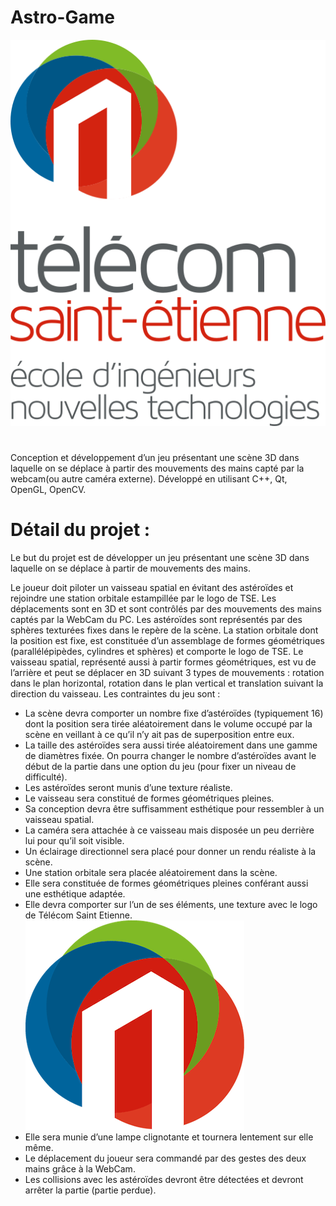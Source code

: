 # Astro-Game
![My Image](AstroTSE-master/resources/logoTSE509.png)
#
Conception et développement d’un jeu présentant une scène 3D dans laquelle on se déplace à partir des mouvements des mains capté par la webcam(ou autre caméra externe). 
Développé en utilisant C++, Qt, OpenGL, OpenCV.

# Détail du projet : #

Le but du projet est de développer un jeu présentant une scène 3D dans laquelle on se déplace à partir de mouvements des mains.

Le joueur doit piloter un vaisseau spatial en évitant des astéroïdes et rejoindre une station orbitale estampillée par le logo de TSE. Les déplacements sont en 3D et sont contrôlés par des mouvements des mains captés par la WebCam du PC. Les astéroïdes sont représentés par des sphères texturées fixes dans le repère de la scène. La station orbitale dont la position est fixe, est constituée d’un assemblage de formes géométriques (parallélépipèdes, cylindres et sphères) et comporte le logo de TSE. Le vaisseau spatial, représenté aussi à partir formes géométriques, est vu de l’arrière et peut se déplacer en 3D suivant 3 types de mouvements : rotation dans le plan horizontal, rotation dans le plan vertical et translation suivant la direction du vaisseau. 
Les contraintes du jeu sont :

* La scène devra comporter un nombre fixe d’astéroïdes (typiquement 16) dont la position sera tirée aléatoirement dans le volume occupé par la scène en veillant à ce qu’il n’y ait pas de superposition entre eux. 
* La taille des astéroïdes sera aussi tirée aléatoirement dans une gamme de diamètres fixée. On pourra changer le nombre d’astéroïdes avant le début de la partie dans une option du jeu (pour fixer un niveau de difficulté). 
* Les astéroïdes seront munis d’une texture réaliste.
* Le vaisseau sera constitué de formes géométriques pleines. 
* Sa conception devra être suffisamment esthétique pour ressembler à un vaisseau spatial. 
* La caméra sera attachée à ce vaisseau mais disposée un peu derrière lui pour qu’il soit visible. 
* Un éclairage directionnel sera placé pour donner un rendu réaliste à la scène.
* Une station orbitale sera placée aléatoirement dans la scène. 
* Elle sera constituée de formes géométriques pleines conférant aussi une esthétique adaptée. 
* Elle devra comporter sur l’un de ses éléments, une texture avec le logo de Télécom Saint Etienne. ![My Image](AstroTSE-master/resources/LogoTSE.jpg "width=10")
* Elle sera munie d’une lampe clignotante et tournera lentement sur elle même.
* Le déplacement du joueur sera commandé par des gestes des deux mains grâce à la WebCam.
* Les collisions avec les astéroïdes devront être détectées et devront arrêter la partie (partie perdue).
